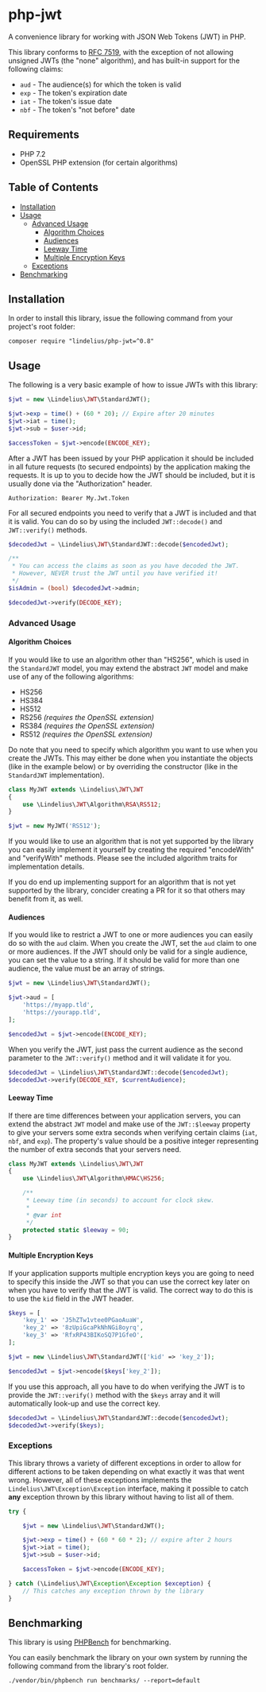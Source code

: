 # php-jwt

A convenience library for working with JSON Web Tokens (JWT) in PHP.

This library conforms to [RFC 7519](https://tools.ietf.org/html/rfc7519), with the exception of not allowing unsigned JWTs (the "none" algorithm), and has built-in support for the following claims:

- `aud` - The audience(s) for which the token is valid
- `exp` - The token's expiration date
- `iat` - The token's issue date 
- `nbf` - The token's "not before" date

## Requirements

- PHP 7.2
- OpenSSL PHP extension (for certain algorithms)

## Table of Contents

- [Installation](#installation)
- [Usage](#usage)
    - [Advanced Usage](#advanced-usage)
        - [Algorithm Choices](#algorithm-choices)
        - [Audiences](#audiences)
        - [Leeway Time](#leeway-time)
        - [Multiple Encryption Keys](#multiple-encryption-keys)
    - [Exceptions](#exceptions)
- [Benchmarking](#benchmarking)

## Installation

In order to install this library, issue the following command from your project's root folder:

```
composer require "lindelius/php-jwt=^0.8"
```

## Usage

The following is a very basic example of how to issue JWTs with this library:

```php
$jwt = new \Lindelius\JWT\StandardJWT();

$jwt->exp = time() + (60 * 20); // Expire after 20 minutes
$jwt->iat = time();
$jwt->sub = $user->id;

$accessToken = $jwt->encode(ENCODE_KEY);
```

After a JWT has been issued by your PHP application it should be included in all future requests (to secured endpoints) by the application making the requests. It is up to you to decide how the JWT should be included, but it is usually done via the "Authorization" header.

```
Authorization: Bearer My.Jwt.Token
```

For all secured endpoints you need to verify that a JWT is included and that it is valid. You can do so by using the included `JWT::decode()` and `JWT::verify()` methods.

```php
$decodedJwt = \Lindelius\JWT\StandardJWT::decode($encodedJwt);

/**
 * You can access the claims as soon as you have decoded the JWT.
 * However, NEVER trust the JWT until you have verified it!
 */
$isAdmin = (bool) $decodedJwt->admin;

$decodedJwt->verify(DECODE_KEY);
```

### Advanced Usage

#### Algorithm Choices

If you would like to use an algorithm other than "HS256", which is used in the `StandardJWT` model, you may extend the abstract `JWT` model and make use of any of the following algorithms:

- HS256
- HS384
- HS512
- RS256 *(requires the OpenSSL extension)*
- RS384 *(requires the OpenSSL extension)*
- RS512 *(requires the OpenSSL extension)*

Do note that you need to specify which algorithm you want to use when you create the JWTs. This may either be done when you instantiate the objects (like in the example below) or by overriding the constructor (like in the `StandardJWT` implementation).

```php
class MyJWT extends \Lindelius\JWT\JWT
{
    use \Lindelius\JWT\Algorithm\RSA\RS512;
}

$jwt = new MyJWT('RS512');
```

If you would like to use an algorithm that is not yet supported by the library you can easily implement it yourself by creating the required "encodeWith" and "verifyWith" methods. Please see the included algorithm traits for implementation details.

If you do end up implementing support for an algorithm that is not yet supported by the library, concider creating a PR for it so that others may benefit from it, as well.

#### Audiences

If you would like to restrict a JWT to one or more audiences you can easily do so with the `aud` claim. When you create the JWT, set the `aud` claim to one or more audiences. If the JWT should only be valid for a single audience, you can set the value to a string. If it should be valid for more than one audience, the value must be an array of strings.

```php
$jwt = new \Lindelius\JWT\StandardJWT();

$jwt->aud = [
    'https://myapp.tld',
    'https://yourapp.tld',
];

$encodedJwt = $jwt->encode(ENCODE_KEY);
```

When you verify the JWT, just pass the current audience as the second parameter to the `JWT::verify()` method and it will validate it for you.

```php
$decodedJwt = \Lindelius\JWT\StandardJWT::decode($encodedJwt);
$decodedJwt->verify(DECODE_KEY, $currentAudience);
```

#### Leeway Time

If there are time differences between your application servers, you can extend the abstract `JWT` model and make use of the `JWT::$leeway` property to give your servers some extra seconds when verifying certain claims (`iat`, `nbf`, and `exp`). The property's value should be a positive integer representing the number of extra seconds that your servers need.

```php
class MyJWT extends \Lindelius\JWT\JWT
{
    use \Lindelius\JWT\Algorithm\HMAC\HS256;

    /**
     * Leeway time (in seconds) to account for clock skew.
     *
     * @var int
     */
    protected static $leeway = 90;
}
```

#### Multiple Encryption Keys

If your application supports multiple encryption keys you are going to need to specify this inside the JWT so that you can use the correct key later on when you have to verify that the JWT is valid. The correct way to do this is to use the `kid` field in the JWT header.

```php
$keys = [
    'key_1' => 'J5hZTw1vtee0PGaoAuaW',
    'key_2' => '8zUpiGcaPkNhNGi8oyrq',
    'key_3' => 'RfxRP43BIKoSQ7P1GfeO',
];

$jwt = new \Lindelius\JWT\StandardJWT(['kid' => 'key_2']);

$encodedJwt = $jwt->encode($keys['key_2']);
```

If you use this approach, all you have to do when verifying the JWT is to provide the `JWT::verify()` method with the `$keys` array and it will automatically look-up and use the correct key.

```php
$decodedJwt = \Lindelius\JWT\StandardJWT::decode($encodedJwt);
$decodedJwt->verify($keys);
```

### Exceptions

This library throws a variety of different exceptions in order to allow for different actions to be taken depending on what exactly it was that went wrong. However, all of these exceptions implements the `Lindelius\JWT\Exception\Exception` interface, making it possible to catch **any** exception thrown by this library without having to list all of them.

```php
try {

    $jwt = new \Lindelius\JWT\StandardJWT();

    $jwt->exp = time() + (60 * 60 * 2); // expire after 2 hours
    $jwt->iat = time();
    $jwt->sub = $user->id;

    $accessToken = $jwt->encode(ENCODE_KEY);

} catch (\Lindelius\JWT\Exception\Exception $exception) {
    // This catches any exception thrown by the library
}
```

## Benchmarking

This library is using [PHPBench](https://github.com/phpbench/phpbench) for benchmarking.

You can easily benchmark the library on your own system by running the following command from the library's root folder.

```
./vendor/bin/phpbench run benchmarks/ --report=default
```
